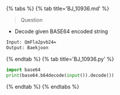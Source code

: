 {% tabs %}
{% tab title='BJ_10936.md' %}

> Question

* Decode given BASE64 encoded string

```txt
Input: QmFla2pvb24=
Output: Baekjoon
```

{% endtab %}
{% tab title='BJ_10936.py' %}

```py
import base64
print(base64.b64decode(input()).decode())
```

{% endtab %}
{% endtabs %}
